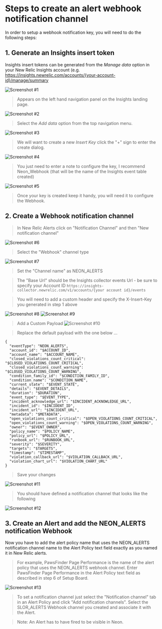 # Steps to create an alert webhook notification channel

In order to setup a webhook notification key, you will need to do the following steps:

## 1. Generate an Insights insert token

Insights insert tokens can be generated from the _Manage data_ option in your New Relic Insights account (e.g. https://insights.newrelic.com/accounts/{your-account-id}/manage/summary

![Screenshot #1](../catalog/screenshots/nr1-neon-APIKey1.png)

> Appears on the left hand navigation panel on the Insights landing page.

![Screenshot #2](../catalog/screenshots/nr1-neon-APIKey2.png)

> Select the _Add data_ option from the top navigation menu.

![Screenshot #3](../catalog/screenshots/nr1-neon-APIKey3.png)

> We will want to create a new _Insert Key_ click the "+" sign to enter the create dialog.

![Screenshot #4](../catalog/screenshots/nr1-neon-InsertKey4.png)

> You just need to enter a note to configure the key, I recommend Neon_Webhook (that will be the name of the Insights event table created)

![Screenshot #5](../catalog/screenshots/nr1-neon-SaveKey5.png)

> Once your key is created keep it handy, you will need it to configure the Webhook.

## 2. Create a Webhook notification channel

> In New Relic Alerts click on "Notification Channel" and then "New notification channel"

![Screenshot #6](../catalog/screenshots/nr1-neon-channel6.png)

> Select the "Webhook" channel type

![Screenshot #7](../catalog/screenshots/nr1-neon-webhook7.png)

> Set the "Channel name" as NEON_ALERTS

> The "Base Url" should be the Insights collector events Url - be sure to specify your Account ID
> `https://insights-collector.newrelic.com/v1/accounts/{your account id}/events`

> You will need to add a custom header and specify the X-Insert-Key you generated in step 1 above

![Screenshot #8](../catalog/screenshots/nr1-neon-customHeaders8.png)
![Screenshot #9](../catalog/screenshots/nr1-neon-customHeaders9.png)

> Add a Custom Payload
> ![Screenshot #10](../catalog/screenshots/nr1-neon-customPayload10.png)

> Replace the default payload with the one below ...

```
{
  "eventType": "NEON_ALERTS",
  "account_id": "$ACCOUNT_ID",
  "account_name": "$ACCOUNT_NAME",
  "closed_violations_count_critical": "$CLOSED_VIOLATIONS_COUNT_CRITICAL",
  "closed_violations_count_warning": "$CLOSED_VIOLATIONS_COUNT_WARNING",
  "condition_family_id": "$CONDITION_FAMILY_ID",
  "condition_name": "$CONDITION_NAME",
  "current_state": "$EVENT_STATE",
  "details": "$EVENT_DETAILS",
  "duration": "$DURATION",
  "event_type": "$EVENT_TYPE",
  "incident_acknowledge_url": "$INCIDENT_ACKNOWLEDGE_URL",
  "incident_id": "$INCIDENT_ID",
  "incident_url": "$INCIDENT_URL",
  "metadata": "$METADATA",
  "open_violations_count_critical": "$OPEN_VIOLATIONS_COUNT_CRITICAL",
  "open_violations_count_warning": "$OPEN_VIOLATIONS_COUNT_WARNING",
  "owner": "$EVENT_OWNER",
  "policy_name": "$POLICY_NAME",
  "policy_url": "$POLICY_URL",
  "runbook_url": "$RUNBOOK_URL",
  "severity": "$SEVERITY",
  "targets": "$TARGETS",
  "timestamp": "$TIMESTAMP",
  "violation_callback_url": "$VIOLATION_CALLBACK_URL",
  "violation_chart_url": "$VIOLATION_CHART_URL"
}
```

> Save your changes

![Screenshot #11](../catalog/screenshots/nr1-neon-save11.png)

> You should have defined a notification channel that looks like the following

![Screenshot #12](../catalog/screenshots/nr1-neon-webhookComplete12.png)

## 3. Create an Alert and add the NEON_ALERTS notification Webhook

Now you have to add the alert policy name that uses the NEON_ALERTS notification channel name to the Alert Policy text field exactly as you named it in New Relic alerts.

> For example, PawsFinder Page Performance is the name of the alert policy that uses the NEON_ALERTS webhook channel. Enter PawsFinder Page Performance in the Alert Policy text field as described in step 6 of Setup Board.

![Screenshot #13](../catalog/screenshots/nr1-neon-webhookChannel13.png)

> To set a notification channel just select the "Notification channel" tab in an Alert Policy and click "Add notification channels". Select the SLOR_ALERTS Webhook channel you created and associate it with the Alert.

> Note: An Alert has to have fired to be visible in Neon.
